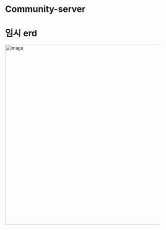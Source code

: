 # Community-server

# 임시 erd
<img width="581" alt="image" src="https://user-images.githubusercontent.com/74969077/214799641-00a92053-6a6b-40f5-8061-bb0ee6d75cee.png">
